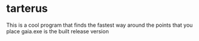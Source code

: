 # tarterus
This is a cool program that finds the fastest way around the points that you place
gaia.exe is the built release version
